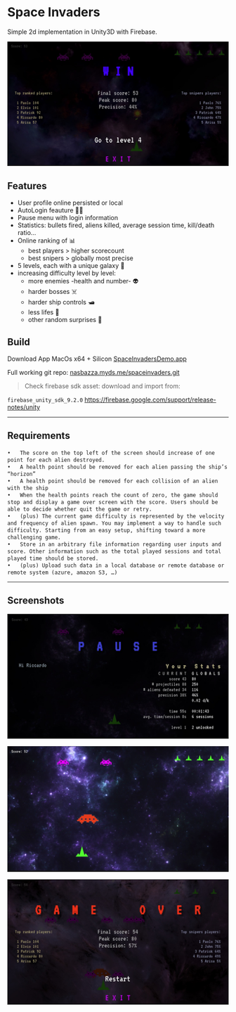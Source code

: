 # Space Invaders
Simple 2d implementation in Unity3D with Firebase.

![AppThumb](https://github.com/lucaBazza/SpaceInvadersExample/blob/main/Screenshots/screen3.jpeg?raw=true)


## Features  
- User profile online persisted or local
- AutoLogin feauture 👨‍💼
- Pause menu with login information
- Statistics: bullets fired, aliens killed, average session time, kill/death ratio...
- Online ranking of 📊
  -  best players > higher scorecount
  -  best snipers > globally most precise
- 5 levels, each with a unique galaxy 🌌
- increasing difficulty level by level: 
  - more enemies -health and number- 👽
  - harder bosses ☠️
  - harder ship controls 🛥
  - less lifes 💛
  - other random surprises 🔀

## Build

Download App MacOs x64 + Silicon [SpaceInvadersDemo.app](https://deposito.nasbazza.myds.me/SpaceInvadersDemoApp.zip)

Full working git repo: [nasbazza.myds.me/spaceinvaders.git](https://deposito.nasbazza.myds.me/SpaceInvadersExampleGit.zip)

> Check firebase sdk asset: download and import from:

`firebase_unity_sdk_9.2.0` https://firebase.google.com/support/release-notes/unity

---
## Requirements 

	•	The score on the top left of the screen should increase of one point for each alien destroyed.
	•	A health point should be removed for each alien passing the ship’s “horizon”
	•	A health point should be removed for each collision of an alien with the ship
	•	When the health points reach the count of zero, the game should stop and display a game over screen with the score. Users should be able to decide whether quit the game or retry.
	•	(plus) The current game difficulty is represented by the velocity and frequency of alien spawn. You may implement a way to handle such difficulty. Starting from an easy setup, shifting toward a more challenging game.
	•	Store in an arbitrary file information regarding user inputs and score. Other information such as the total played sessions and total played time should be stored.
	•	(plus) Upload such data in a local database or remote database or remote system (azure, amazon S3, …)

---

## Screenshots

![AppThumb](https://github.com/lucaBazza/SpaceInvadersExample/blob/main/Screenshots/screen1.jpeg?raw=true)

![AppThumb](https://github.com/lucaBazza/SpaceInvadersExample/blob/main/Screenshots/screen2.jpeg?raw=true)


![AppThumb](https://github.com/lucaBazza/SpaceInvadersExample/blob/main/Screenshots/screen4.jpeg?raw=true)
